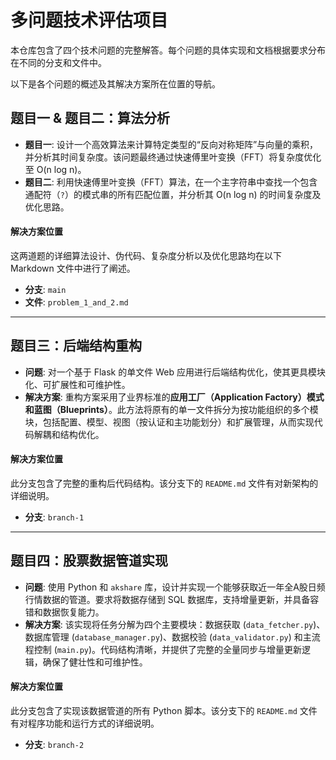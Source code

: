 # 多问题技术评估项目

本仓库包含了四个技术问题的完整解答。每个问题的具体实现和文档根据要求分布在不同的分支和文件中。

以下是各个问题的概述及其解决方案所在位置的导航。

## 题目一 & 题目二：算法分析

* **题目一**: 设计一个高效算法来计算特定类型的“反向对称矩阵”与向量的乘积，并分析其时间复杂度。该问题最终通过快速傅里叶变换（FFT）将复杂度优化至 O(n log n)。
* **题目二**: 利用快速傅里叶变换（FFT）算法，在一个主字符串中查找一个包含通配符（`?`）的模式串的所有匹配位置，并分析其 O(n log n) 的时间复杂度及优化思路。

#### 解决方案位置

这两道题的详细算法设计、伪代码、复杂度分析以及优化思路均在以下 Markdown 文件中进行了阐述。

* **分支**: `main`
* **文件**: `problem_1_and_2.md`

---

## 题目三：后端结构重构

* **问题**: 对一个基于 Flask 的单文件 Web 应用进行后端结构优化，使其更具模块化、可扩展性和可维护性。
* **解决方案**: 重构方案采用了业界标准的**应用工厂（Application Factory）**模式和**蓝图（Blueprints）**。此方法将原有的单一文件拆分为按功能组织的多个模块，包括配置、模型、视图（按认证和主功能划分）和扩展管理，从而实现代码解耦和结构优化。

#### 解决方案位置

此分支包含了完整的重构后代码结构。该分支下的 `README.md` 文件有对新架构的详细说明。

* **分支**: `branch-1`

---

## 题目四：股票数据管道实现

* **问题**: 使用 Python 和 `akshare` 库，设计并实现一个能够获取近一年全A股日频行情数据的管道。要求将数据存储到 SQL 数据库，支持增量更新，并具备容错和数据恢复能力。
* **解决方案**: 该实现将任务分解为四个主要模块：数据获取 (`data_fetcher.py`)、数据库管理 (`database_manager.py`)、数据校验 (`data_validator.py`) 和主流程控制 (`main.py`)。代码结构清晰，并提供了完整的全量同步与增量更新逻辑，确保了健壮性和可维护性。

#### 解决方案位置

此分支包含了实现该数据管道的所有 Python 脚本。该分支下的 `README.md` 文件有对程序功能和运行方式的详细说明。

* **分支**: `branch-2`
